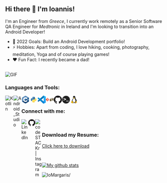 ## Hi there 👋 I'm Ioannis!

I'm an Engineer from *Greece*, I currently work remotely as a Senior Software QA Engineer for *Medtronic* in Ireland and I'm looking to transition into an Android Developer!

- 📗 2022 Goals: Build an Android Development portfolio!
- ⚡ Hobbies: Apart from coding, I love hiking, cooking, photography, meditation, Yoga and of course playing games!
- ❤ Fun Fact: I recently became a dad! 
<br/>
<!--
<img alt="GIF" src="https://github.com/IoMargaris/IoMargaris/blob/master/code.gif?raw=true" width="500" height="320" />
<img alt="GIF" src="https://media.giphy.com/media/13HgwGsXF0aiGY/giphy.gif" />
<img alt="GIF" src="https://giphy.com/gifs/dommespace-domme-space-programador-qgQUggAC3Pfv687qPC" />
<img alt="GIF" src="https://giphy.com/gifs/SWoSkN6DxTszqIKEqv" />
![giphy](https://user-images.githubusercontent.com/7558821/168682318-f1a04a52-33ec-4836-b03e-f5d745988690.gif)
-->

<img alt="GIF" src="https://media.giphy.com/media/f3iwJFOVOwuy7K6FFw/giphy.gif" />

### Languages and Tools:

[<img align="left" alt="Kotlin" width="26px" src="https://user-images.githubusercontent.com/7558821/162273692-39983e0d-7c01-40fb-b694-b0b66b51ad02.png" />]()
[<img align="left" alt="Android_Studio" width="26px" src="https://user-images.githubusercontent.com/7558821/162274164-80ff843f-e138-4c9f-8955-8b303ca326fb.png" />]()
[<img align="left" alt="C++" width="26px" src="https://raw.githubusercontent.com/github/explore/80688e429a7d4ef2fca1e82350fe8e3517d3494d/topics/cpp/cpp.png" />]()
[<img align="left" alt="Python" width="26px" src="https://raw.githubusercontent.com/github/explore/80688e429a7d4ef2fca1e82350fe8e3517d3494d/topics/python/python.png" />]()
[<img align="left" alt="Visual Studio Code" width="26px" src="https://raw.githubusercontent.com/github/explore/80688e429a7d4ef2fca1e82350fe8e3517d3494d/topics/visual-studio-code/visual-studio-code.png" />]()
[<img align="left" alt="Git" width="26px" src="https://raw.githubusercontent.com/github/explore/80688e429a7d4ef2fca1e82350fe8e3517d3494d/topics/git/git.png" />]()
[<img align="left" alt="GitHub" width="26px" src="https://raw.githubusercontent.com/github/explore/78df643247d429f6cc873026c0622819ad797942/topics/github/github.png" />]()
[<img align="left" alt="Terminal" width="26px" src="https://raw.githubusercontent.com/github/explore/80688e429a7d4ef2fca1e82350fe8e3517d3494d/topics/terminal/terminal.png" />]()
[<img align="left" alt="Linux" width="26px" src="https://raw.githubusercontent.com/github/explore/80688e429a7d4ef2fca1e82350fe8e3517d3494d/topics/linux/linux.png" />]()



<br />

### Connect with me:
[<img align="left" alt="LinkedIn" width="22px" 
src="https://cdn.jsdelivr.net/npm/simple-icons@v3/icons/linkedin.svg" />](https://www.linkedin.com/in/ioannis-margaris/)

[<img align="left" alt="GitHub" width="22px" src="https://raw.githubusercontent.com/github/explore/78df643247d429f6cc873026c0622819ad797942/topics/github/github.png" />](https://github.com/IoMargaris)

[<img align="left" alt="codeSTACKr | Instagram" width="22px" src="https://cdn.jsdelivr.net/npm/simple-icons@v3/icons/instagram.svg" />](https://www.instagram.com/ioannis_margaris/)

<br />

### Download my Resume:
[Click here to download](https://drive.google.com/file/d/1L54rzDXiOTXEk6jHpeKvy_1pehW_aQRF/view?usp=sharing)

<br />

[![My github stats](https://github-readme-stats.vercel.app/api?username=iomargaris)](https://github.com/iomargaris/github-readme-stats)

<p align="left"> <img src=https://komarev.com/ghpvc/?username=IoMargaris alt=IoMargaris/> </p>

<br />

